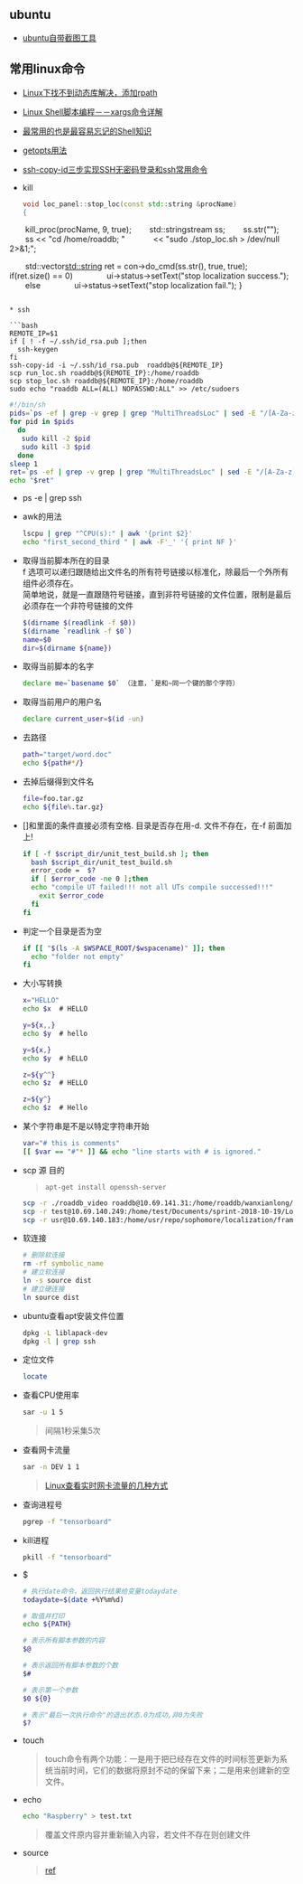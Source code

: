 ## ubuntu
* [ubuntu自带截图工具](https://blog.csdn.net/qq_38880380/article/details/78233687)
## 常用linux命令
* [Linux下找不到动态库解决，添加rpath](https://blog.csdn.net/baidu_17611285/article/details/82427359)
* [Linux Shell脚本编程－－xargs命令详解](https://blog.csdn.net/xifeijian/article/details/9286189)
* [最常用的也是最容易忘记的Shell知识](https://blog.csdn.net/jewes/article/details/8247743)
* [getopts用法](http://blog.chinaunix.net/uid-22566367-id-381953.html)
* [ssh-copy-id三步实现SSH无密码登录和ssh常用命令](https://blog.csdn.net/liu_qingbo/article/details/78383892)

* kill

  ```c++
  void loc_panel::stop_loc(const std::string &procName)
  {
    kill_proc(procName, 9, true);
    std::stringstream ss;
    ss.str("");
    ss << "cd /home/roaddb; "
       << "sudo ./stop_loc.sh > /dev/null 2>&1;";

    std::vector<std::string> ret = con->do_cmd(ss.str(), true, true);
    if(ret.size() == 0)
        ui->status->setText("stop localization success.");
    else
        ui->status->setText("stop localization fail.");
  }
  ```

* ssh

  ```bash
  REMOTE_IP=$1
  if [ ! -f ~/.ssh/id_rsa.pub ];then
    ssh-keygen
  fi
  ssh-copy-id -i ~/.ssh/id_rsa.pub  roaddb@${REMOTE_IP}
  scp run_loc.sh roaddb@${REMOTE_IP}:/home/roaddb
  scp stop_loc.sh roaddb@${REMOTE_IP}:/home/roaddb
  sudo echo "roaddb ALL=(ALL) NOPASSWD:ALL" >> /etc/sudoers
  ```

  ```bash
  #!/bin/sh
  pids=`ps -ef | grep -v grep | grep "MultiThreadsLoc" | sed -E "/[A-Za-z]* *([0-9]*).*/s//\\1/"`
  for pid in $pids
    do
     sudo kill -2 $pid
     sudo kill -3 $pid
    done
  sleep 1
  ret=`ps -ef | grep -v grep | grep "MultiThreadsLoc" | sed -E "/[A-Za-z]* *([0-9]*).*/s//\\1/"`
  echo "$ret"
  ```

* ps -e | grep ssh

* awk的用法

  ```bash
  lscpu | grep "^CPU(s):" | awk '{print $2}'
  echo "first_second_third " | awk -F'_' '{ print NF }'

  ```

* 取得当前脚本所在的目录  
  f 选项可以递归跟随给出文件名的所有符号链接以标准化，除最后一个外所有组件必须存在。  
  简单地说，就是一直跟随符号链接，直到非符号链接的文件位置，限制是最后必须存在一个非符号链接的文件

  ```bash
  $(dirname $(readlink -f $0))
  $(dirname `readlink -f $0`)
  name=$0
  dir=$(dirname ${name})
  ```

* 取得当前脚本的名字

  ```bash
  declare me=`basename $0` （注意，`是和~同一个键的那个字符）
  ```

* 取得当前用户的用户名

  ```bash
  declare current_user=$(id -un)
  ```

* 去路径

  ```bash
  path="target/word.doc"
  echo ${path#*/}
  ```

* 去掉后缀得到文件名

  ```bash
  file=foo.tar.gz
  echo ${file%.tar.gz}
  ```

* []和里面的条件直接必须有空格.  目录是否存在用-d. 文件不存在，在-f 前面加上!

  ```bash
  if [ -f $script_dir/unit_test_build.sh ]; then
    bash $script_dir/unit_test_build.sh
    error_code =  $?
    if [ $error_code -ne 0 ];then
    echo "compile UT failed!!! not all UTs compile successed!!!"
      exit $error_code
    fi
  fi
  ```

* 判定一个目录是否为空

  ```bash
  if [[ "$(ls -A $WSPACE_ROOT/$wspacename)" ]]; then
    echo "folder not empty"
  fi
  ```  

* 大小写转换

  ```bash
  x="HELLO"
  echo $x  # HELLO

  y=${x,,}
  echo $y  # hello

  y=${x,}
  echo $y  # hELLO

  z=${y^^} 
  echo $z  # HELLO

  z=${y^} 
  echo $z  # Hello 
  ```

* 某个字符串是不是以特定字符串开始

  ```bash
  var="# this is comments"
  [[ $var == "#"* ]] && echo "line starts with # is ignored."
  ```

* scp 源 目的
  >`apt-get install openssh-server`

  ```bash
  scp -r ./roaddb_video roaddb@10.69.141.31:/home/roaddb/wanxianlong/framework/device
  scp -r test@10.69.140.249:/home/test/Documents/sprint-2018-10-19/London .
  scp -r usr@10.69.140.183:/home/usr/repo/sophomore/localization/framework/device/roaddb_logger .
  ```

* 软连接

  ```bash
  # 删除软连接
  rm -rf symbolic_name
  # 建立软连接
  ln -s source dist
  # 建立硬连接
  ln source dist
  ```

* ubuntu查看apt安装文件位置

  ```bash
  dpkg -L liblapack-dev
  dpkg -l | grep ssh
  ```

* 定位文件

  ```bash
  locate
  ```

* 查看CPU使用率

  ```bash
  sar -u 1 5
  ```

  >间隔1秒采集5次
* 查看网卡流量

  ```bash
  sar -n DEV 1 1
  ```

  >[Linux查看实时网卡流量的几种方式](https://www.jianshu.com/p/b9e942f3682c)
* 查询进程号

  ```bash
  pgrep -f "tensorboard"
  ```

* kill进程

  ```bash
  pkill -f "tensorboard"
  ```

* $

  ```bash
  # 执行date命令，返回执行结果给变量todaydate
  todaydate=$(date +%Y%m%d)
  ```

  ```bash
  # 取值并打印
  echo ${PATH}
  ```

  ```bash
  # 表示所有脚本参数的内容
  $@
  ```

  ```bash
  # 表示返回所有脚本参数的个数
  $#
  ```

  ```bash
  # 表示第一个参数
  $0 ${0}
  ```

  ```bash
  # 表示"最后一次执行命令"的退出状态.0为成功,非0为失败
  $?
  ```

* touch
  >touch命令有两个功能：一是用于把已经存在文件的时间标签更新为系统当前时间，它们的数据将原封不动的保留下来；二是用来创建新的空文件。
* echo

  ```bash
  echo "Raspberry" > test.txt
  ```

  >覆盖文件原内容并重新输入内容，若文件不存在则创建文件
* source
  >[ref](https://www.cnblogs.com/ThatsMyTiger/p/6865817.html)